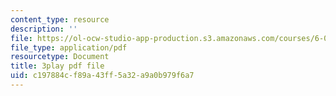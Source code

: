 ```yaml
---
content_type: resource
description: ''
file: https://ol-ocw-studio-app-production.s3.amazonaws.com/courses/6-042j-mathematics-for-computer-science-spring-2015/c197884cf89a43ff5a32a9a0b979f6a7_Amd_bNYzgUw.pdf
file_type: application/pdf
resourcetype: Document
title: 3play pdf file
uid: c197884c-f89a-43ff-5a32-a9a0b979f6a7
---
```

